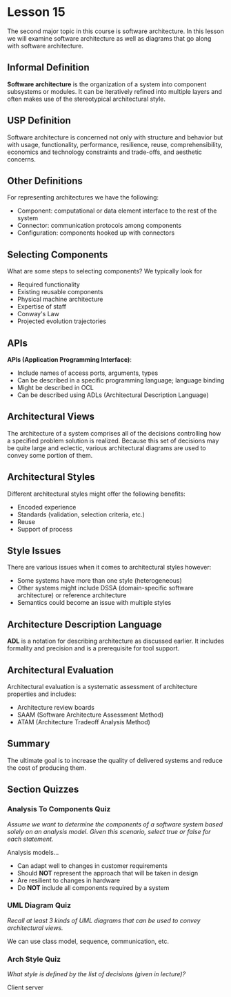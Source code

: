 # Lesson 15

The second major topic in this course is software architecture. In this lesson we will examine software architecture as well as diagrams that go along with software architecture.

## Informal Definition

**Software architecture** is the organization of a system into component subsystems or modules. It can be iteratively refined into multiple layers and often makes use of the stereotypical architectural style.

## USP Definition

Software architecture is concerned not only with structure and behavior but with usage, functionality, performance, resilience, reuse, comprehensibility, economics and technology constraints and trade-offs, and aesthetic concerns.

## Other Definitions

For representing architectures we have the following:

- Component: computational or data element interface to the rest of the system
- Connector: communication protocols among components
- Configuration: components hooked up with connectors

## Selecting Components

What are some steps to selecting components? We typically look for

- Required functionality
- Existing reusable components
- Physical machine architecture
- Expertise of staff
- Conway's Law
- Projected evolution trajectories

## APIs

**APIs (Application Programming Interface)**:

- Include names of access ports, arguments, types
- Can be described in a specific programming language; language binding
- Might be described in OCL
- Can be described using ADLs (Architectural Description Language)

## Architectural Views

The architecture of a system comprises all of the decisions controlling how a specified problem solution is realized. Because this set of decisions may be quite large and eclectic, various architectural diagrams are used to convey some portion of them.

## Architectural Styles

Different architectural styles might offer the following benefits:

- Encoded experience
- Standards (validation, selection criteria, etc.)
- Reuse
- Support of process

## Style Issues

There are various issues when it comes to architectural styles however:

- Some systems have more than one style (heterogeneous)
- Other systems might include DSSA (domain-specific software architecture) or reference architecture
- Semantics could become an issue with multiple styles

## Architecture Description Language

**ADL** is a notation for describing architecture as discussed earlier. It includes formality and precision and is a prerequisite for tool support.

## Architectural Evaluation

Architectural evaluation is a systematic assessment of architecture properties and includes:

- Architecture review boards
- SAAM (Software Architecture Assessment Method)
- ATAM (Architecture Tradeoff Analysis Method)

## Summary

The ultimate goal is to increase the quality of delivered systems and reduce the cost of producing them.

## Section Quizzes

### Analysis To Components Quiz

_Assume we want to determine the components of a software system based solely on an analysis model. Given this scenario, select true or false for each statement._

Analysis models...

- Can adapt well to changes in customer requirements
- Should **NOT** represent the approach that will be taken in design
- Are resilient to changes in hardware
- Do **NOT** include all components required by a system

### UML Diagram Quiz

_Recall at least 3 kinds of UML diagrams that can be used to convey architectural views._

We can use class model, sequence, communication, etc.

### Arch Style Quiz

_What style is defined by the list of decisions (given in lecture)?_

Client server
